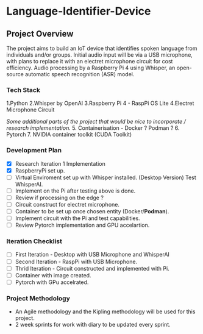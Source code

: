 # Language-Identifier-Device

 ## Project Overview
The project aims to build an IoT device that identifies spoken language from individuals and/or groups. Initial audio input will be via a USB microphone, with plans to replace it with an electret microphone circuit for cost efficiency. Audio processing by a Raspberry Pi 4 using Whisper, an open-source automatic speech recognition (ASR) model.

### Tech Stack
1.Python
2.Whisper by OpenAI
3.Raspberry Pi 4 - RaspPi OS Lite
4.Electret Microphone Circuit

*Some additional parts of the project that would be nice to incorporate / research implementation.*
5. Containerisation - Docker ? Podman ?
6. Pytorch
7. NVIDIA container toolkit (CUDA Toolkit)

### Development Plan
- [x] Research Iteration 1 Implementation
- [x] RaspberryPi set up.
- [ ] Virtual Enviroment set up with Whisper installed. (Desktop Version) Test WhisperAI.
- [ ] Implement on the Pi after testing above is done.
- [ ] Review if processing on the edge ?
- [ ] Circuit construct for electret microphone.
- [ ] Container to be set up once chosen entity (Docker/**Podman**).
- [ ] Implement circuit with the Pi and test capabilities.
- [ ] Review Pytorch implementation and GPU accelartion.

### Iteration Checklist
- [ ] First Iteration - Desktop with USB Microphone and WhisperAI
- [ ] Second Iteration - RaspPi with USB Microphone.
- [ ] Thrid Iteration - Circuit constructed and implemented with Pi.
- [ ] Container with image created.
- [ ] Pytorch with GPu accelrated.

### Project Methodology 
- An Agile methodology and the Kipling methodology will be used for this project.
- 2 week sprints for work with diary to be updated every sprint.
